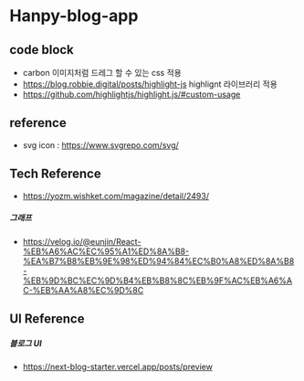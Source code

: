 # Hanpy-blog-app

## code block

- carbon 이미지처럼 드레그 할 수 있는 css 적용
- https://blog.robbie.digital/posts/highlight-js highlignt 라이브러리 적용
- https://github.com/highlightjs/highlight.js/#custom-usage

## reference

- svg icon : https://www.svgrepo.com/svg/

## Tech Reference

- https://yozm.wishket.com/magazine/detail/2493/

##### 그래프

- https://velog.io/@eunjin/React-%EB%A6%AC%EC%95%A1%ED%8A%B8-%EA%B7%B8%EB%9E%98%ED%94%84%EC%B0%A8%ED%8A%B8-%EB%9D%BC%EC%9D%B4%EB%B8%8C%EB%9F%AC%EB%A6%AC-%EB%AA%A8%EC%9D%8C

## UI Reference

##### 블로그 UI

- https://next-blog-starter.vercel.app/posts/preview
